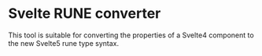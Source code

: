 # Svelte RUNE converter

This tool is suitable for converting the properties of a Svelte4 component to the new Svelte5 rune type syntax.
